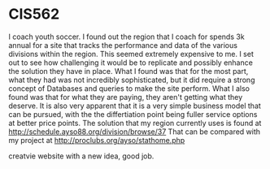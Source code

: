 # CIS562

I coach youth soccer. I found out the region that I coach for spends 3k annual for a site that tracks the performance and data of the various divisions within the region. This seemed extremely expensive to me. I set out to see how challenging it would be to replicate and possibly enhance the solution they have in place. What I found was that for the most part, what they had was not incredibly sophisticated, but it did require a strong concept of Databases and queries to make the site perform. What I also found was that for what they are paying, they aren't getting what they deserve. It is also very apparent that it is a very simple business model that can be pursued, with the the differtiation point being fuller service options at better price points.  The solution that my region currently uses is found at http://schedule.ayso88.org/division/browse/37  That can be compared with my project at http://proclubs.org/ayso/stathome.php


creatvie website with a new idea, good job.

